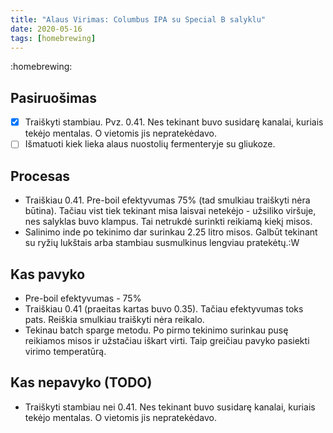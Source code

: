 ```yaml
---
title: "Alaus Virimas: Columbus IPA su Special B salyklu"
date: 2020-05-16
tags: [homebrewing]
---
```


:homebrewing:

## Pasiruošimas
- [x] Traiškyti stambiau. Pvz. 0.41. Nes tekinant buvo susidarę kanalai, kuriais
    tekėjo mentalas. O vietomis jis nepratekėdavo.
- [ ] Išmatuoti kiek lieka alaus nuostolių fermenteryje su gliukoze.

## Procesas

- Traiškiau 0.41. Pre-boil efektyvumas 75% (tad smulkiau traiškyti nėra būtina).
  Tačiau vist tiek tekinant misa laisvai netekėjo - užsiliko viršuje, nes
  salyklas buvo klampus. Tai netrukdė surinkti reikiamą kiekį misos.
- Salinimo inde po tekinimo dar surinkau 2.25 litro misos. Galbūt tekinant su
  ryžių lukštais arba stambiau susmulkinus lengviau pratekėtų.:W

## Kas pavyko
- Pre-boil efektyvumas - 75%
- Traiškiau 0.41 (praeitas kartas buvo 0.35). Tačiau efektyvumas toks pats.
  Reiškia smulkiau traiškyti nėra reikalo.
- Tekinau batch sparge metodu. Po pirmo tekinimo surinkau pusę reikiamos misos
  ir užstačiau iškart virti. Taip greičiau pavyko pasiekti virimo temperatūrą.


## Kas nepavyko (TODO)
- Traiškyti stambiau nei 0.41. Nes tekinant buvo susidarę kanalai, kuriais
  tekėjo mentalas. O vietomis jis nepratekėdavo.
